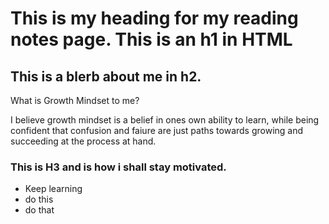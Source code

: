 # This is my heading for my reading notes page. This is an h1 in HTML

## This is a blerb about me in h2.

What is Growth Mindset to me?

I believe growth mindset is a belief in ones own ability to learn, while being confident that confusion and faiure are just paths towards growing and succeeding at the process at hand. 

### This is H3 and is how i shall stay motivated.

* Keep learning
* do this
* do that


